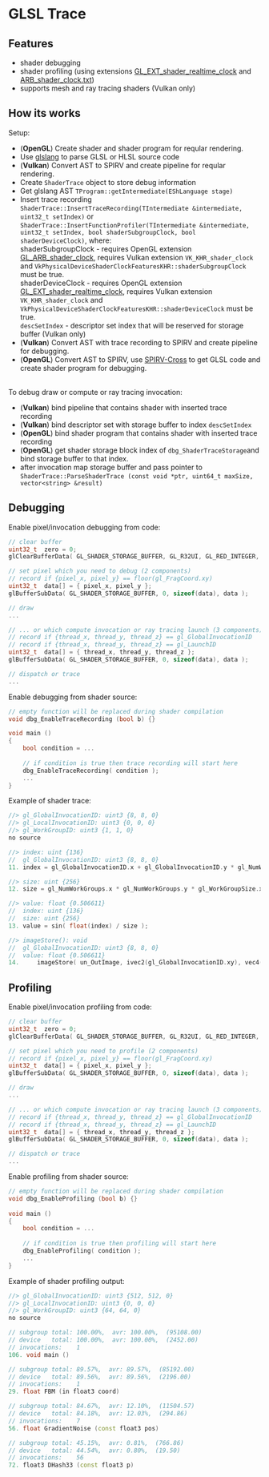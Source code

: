 # GLSL Trace

## Features
 * shader debugging
 * shader profiling (using extensions [GL_EXT_shader_realtime_clock](https://github.com/KhronosGroup/GLSL/blob/master/extensions/ext/EXT_shader_realtime_clock.txt) and [ARB_shader_clock.txt](https://www.khronos.org/registry/OpenGL/extensions/ARB/ARB_shader_clock.txt))
 * supports mesh and ray tracing shaders (Vulkan only)

## How its works
Setup:</br>
 * (__OpenGL__) Create shader and shader program for reqular rendering.
 * Use [glslang](https://github.com/KhronosGroup/glslang) to parse GLSL or HLSL source code
 * (__Vulkan__) Convert AST to SPIRV and create pipeline for reqular rendering.
 * Create `ShaderTrace` object to store debug information
 * Get glslang AST `TProgram::getIntermediate(EShLanguage stage)`
 * Insert trace recording `ShaderTrace::InsertTraceRecording(TIntermediate &intermediate, uint32_t setIndex)` or `ShaderTrace::InsertFunctionProfiler(TIntermediate &intermediate, uint32_t setIndex, bool shaderSubgroupClock, bool shaderDeviceClock)`, where:</br>
   shaderSubgroupClock - requires OpenGL extension [GL_ARB_shader_clock](https://www.khronos.org/registry/OpenGL/extensions/ARB/ARB_shader_clock.txt), requires Vulkan extension `VK_KHR_shader_clock` and `VkPhysicalDeviceShaderClockFeaturesKHR::shaderSubgroupClock` must be true.</br>
   shaderDeviceClock - requires OpenGL extension [GL_EXT_shader_realtime_clock](https://github.com/KhronosGroup/GLSL/blob/master/extensions/ext/GL_EXT_shader_realtime_clock.txt), requires Vulkan extension `VK_KHR_shader_clock` and `VkPhysicalDeviceShaderClockFeaturesKHR::shaderDeviceClock` must be true.</br>
   `descSetIndex` - descriptor set index that will be reserved for storage buffer (Vulkan only)</br>
 * (__Vulkan__) Convert AST with trace recording to SPIRV and create pipeline for debugging.
 * (__OpenGL__) Convert AST to SPIRV, use [SPIRV-Cross](https://github.com/KhronosGroup/SPIRV-Cross) to get GLSL code and create shader program for debugging.
</br>
To debug draw or compute or ray tracing invocation:</br>

 * (__Vulkan__) bind pipeline that contains shader with inserted trace recording
 * (__Vulkan__) bind descriptor set with storage buffer to index `descSetIndex`
 * (__OpenGL__) bind shader program that contains shader with inserted trace recording
 * (__OpenGL__) get shader storage block index of `dbg_ShaderTraceStorage`and bind storage buffer to that index.
 * after invocation map storage buffer and pass pointer to `ShaderTrace::ParseShaderTrace (const void *ptr, uint64_t maxSize, vector<string> &result)`
 
## Debugging

Enable pixel/invocation debugging from code:
```cpp
// clear buffer
uint32_t  zero = 0;
glClearBufferData( GL_SHADER_STORAGE_BUFFER, GL_R32UI, GL_RED_INTEGER, GL_UNSIGNED_INT, &zero );

// set pixel which you need to debug (2 components)
// record if {pixel_x, pixel_y} == floor(gl_FragCoord.xy)
uint32_t  data[] = { pixel_x, pixel_y };
glBufferSubData( GL_SHADER_STORAGE_BUFFER, 0, sizeof(data), data );

// draw
...

// ... or which compute invocation or ray tracing launch (3 components)
// record if {thread_x, thread_y, thread_z} == gl_GlobalInvocationID
// record if {thread_x, thread_y, thread_z} == gl_LaunchID
uint32_t  data[] = { thread_x, thread_y, thread_z };
glBufferSubData( GL_SHADER_STORAGE_BUFFER, 0, sizeof(data), data );

// dispatch or trace
...
```


Enable debugging from shader source:
```cpp
// empty function will be replaced during shader compilation
void dbg_EnableTraceRecording (bool b) {}

void main ()
{
    bool condition = ...
        
    // if condition is true then trace recording will start here
    dbg_EnableTraceRecording( condition );
    ...
}
```

Example of shader trace:
```cpp
//> gl_GlobalInvocationID: uint3 {8, 8, 0}
//> gl_LocalInvocationID: uint3 {0, 0, 0}
//> gl_WorkGroupID: uint3 {1, 1, 0}
no source

//> index: uint {136}
//  gl_GlobalInvocationID: uint3 {8, 8, 0}
11. index = gl_GlobalInvocationID.x + gl_GlobalInvocationID.y * gl_NumWorkGroups.x * gl_WorkGroupSize.x;

//> size: uint {256}
12. size = gl_NumWorkGroups.x * gl_NumWorkGroups.y * gl_WorkGroupSize.x * gl_WorkGroupSize.y;

//> value: float {0.506611}
//  index: uint {136}
//  size: uint {256}
13. value = sin( float(index) / size );

//> imageStore(): void
//  gl_GlobalInvocationID: uint3 {8, 8, 0}
//  value: float {0.506611}
14.     imageStore( un_OutImage, ivec2(gl_GlobalInvocationID.xy), vec4(value) );
```

## Profiling

Enable pixel/invocation profiling from code:
```cpp
// clear buffer
uint32_t  zero = 0;
glClearBufferData( GL_SHADER_STORAGE_BUFFER, GL_R32UI, GL_RED_INTEGER, GL_UNSIGNED_INT, &zero );

// set pixel which you need to profile (2 components)
// record if {pixel_x, pixel_y} == floor(gl_FragCoord.xy)
uint32_t  data[] = { pixel_x, pixel_y };
glBufferSubData( GL_SHADER_STORAGE_BUFFER, 0, sizeof(data), data );

// draw
...

// ... or which compute invocation or ray tracing launch (3 components)
// record if {thread_x, thread_y, thread_z} == gl_GlobalInvocationID
// record if {thread_x, thread_y, thread_z} == gl_LaunchID
uint32_t  data[] = { thread_x, thread_y, thread_z };
glBufferSubData( GL_SHADER_STORAGE_BUFFER, 0, sizeof(data), data );

// dispatch or trace
...
```

Enable profiling from shader source:
```cpp
// empty function will be replaced during shader compilation
void dbg_EnableProfiling (bool b) {}
    
void main ()
{
    bool condition = ...
        
    // if condition is true then profiling will start here
    dbg_EnableProfiling( condition );
    ...
}
```


Example of shader profiling output:
```cpp
//> gl_GlobalInvocationID: uint3 {512, 512, 0}
//> gl_LocalInvocationID: uint3 {0, 0, 0}
//> gl_WorkGroupID: uint3 {64, 64, 0}
no source

// subgroup total: 100.00%,  avr: 100.00%,  (95108.00)
// device   total: 100.00%,  avr: 100.00%,  (2452.00)
// invocations:    1
106. void main ()

// subgroup total: 89.57%,  avr: 89.57%,  (85192.00)
// device   total: 89.56%,  avr: 89.56%,  (2196.00)
// invocations:    1
29. float FBM (in float3 coord)

// subgroup total: 84.67%,  avr: 12.10%,  (11504.57)
// device   total: 84.18%,  avr: 12.03%,  (294.86)
// invocations:    7
56. float GradientNoise (const float3 pos)

// subgroup total: 45.15%,  avr: 0.81%,  (766.86)
// device   total: 44.54%,  avr: 0.80%,  (19.50)
// invocations:    56
72. float3 DHash33 (const float3 p)
```
